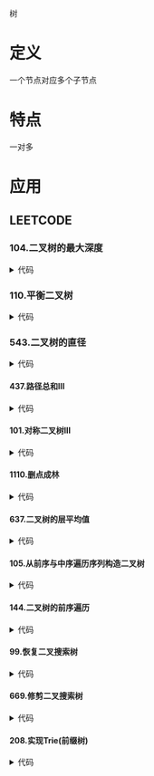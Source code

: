 树

# 定义 #
一个节点对应多个子节点

# 特点 #
一对多

# 应用 #
## LEETCODE ##
### 104.二叉树的最大深度 ###
<details>
<summary>代码</summary>
<pre>
<code>
</code>
</pre>
</details>

### 110.平衡二叉树 ###
<details>
<summary>代码</summary>
<pre>
<code>
</code>
</pre>
</details>

### 543.二叉树的直径 ###
<details>
<summary>代码</summary>
<pre>
<code>
</code>
</pre>
</details>

#### 437.路径总和III ####
<details>
<summary>代码</summary>
<pre>
<code>
</code>
</pre>
</details>

#### 101.对称二叉树III ####
<details>
<summary>代码</summary>
<pre>
<code>
</code>
</pre>
</details>

#### 1110.删点成林 ####
<details>
<summary>代码</summary>
<pre>
<code>
</code>
</pre>
</details>

#### 637.二叉树的层平均值 ####
<details>
<summary>代码</summary>
<pre>
<code>
</code>
</pre>
</details>

#### 105.从前序与中序遍历序列构造二叉树 ####
<details>
<summary>代码</summary>
<pre>
<code>
</code>
</pre>
</details>

#### 144.二叉树的前序遍历 ####
<details>
<summary>代码</summary>
<pre>
<code>
</code>
</pre>
</details>

#### 99.恢复二叉搜索树 ####
<details>
<summary>代码</summary>
<pre>
<code>
</code>
</pre>
</details>

#### 669.修剪二叉搜索树 ####
<details>
<summary>代码</summary>
<pre>
<code>
</code>
</pre>
</details>

#### 208.实现Trie(前缀树) ####
<details>
<summary>代码</summary>
<pre>
<code>
</code>
</pre>
</details>
